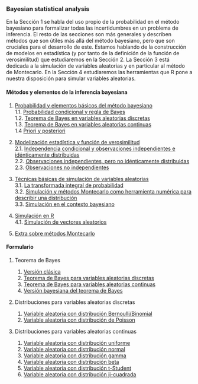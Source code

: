 ### Bayesian statistical analysis

En la Sección 1 se habla del uso propio de la probabilidad en el método bayesiano para formalizar todas las incertidumbres en un problema de inferencia. El resto de las secciones son más generales y describen métodos que son útiles más allá del método bayesiano, pero que son cruciales para el desarrollo de este. Estamos hablando de la construcción de modelos en estadística (y por tanto de la definición de la función de verosimilitud) que estudiaremos en la Sección 2. La Sección 3 está dedicada a la simulación de variables aleatorias y en particular al método de Montecarlo. En la Sección 4 estudiaremos las herramientas que R pone a nuestra disposición para simular variables aleatorias.

#### Métodos y elementos de la inferencia bayesiana
  
1. [Probabilidad y elementos básicos del método bayesiano](00_methods_and_elements/01_Probabilidad_y_elementos_basicos.md)  
1.1. [Probabilidad condicional y regla de Bayes](00_methods_and_elements/02_Probabilidad_condicional_y_regla_de_Bayes.md)  
1.2. [Teorema de Bayes en variables aleatorias discretas](00_Probability_and_basics_elements/03_Bayes_variables_aleatorias_discretas.md)  
1.3. [Teorema de Bayes en variables aleatorias continuas](00_Probability_and_basics_elements/04_Bayes_variables_continuas.md)  
1.4 [Priori y posteriori](00_Probability_and_basics_elements/05_priori_posteriori.md)  
  
1. [Modelización estadística y función de verosimilitud](01_Statistical_modeling_likelihood_function/01_Statical_modeling_likehood_function.md)  
2.1. [Independencia condicional y observaciones independientes e idénticamente distribuidas](01_Statistical_modeling_likelihood_function/02_Conditional_Independence_and_Independent_Identically_Distributed_Observations.md)  
2.2. [Observaciones independientes, pero no idénticamente distribuidas](01_Statistical_modeling_likelihood_function/03_Independent_Observations%20_not_%20Identically_distributed.md)  
2.3. [Observaciones no independientes](01_Statistical_modeling_likelihood_function/04_Non_Independent_Observations.md)  
  
1. [Técnicas básicas de simulación de variables aleatorias](02_random_variable_simulation_techniques/01_random_variable_simulation_techniques.md)  
3.1. [La transformada integral de probabilidad](02_random_variable_simulation_techniques/02_integral_probability_transform.md)  
3.2. [Simulación y métodos Montecarlo como herramienta numérica para describir una distribución](02_random_variable_simulation_techniques/03_simulation_and_monte_carlo_methods.md)  
3.3. [Simulación en el contexto bayesiano](02_random_variable_simulation_techniques/04_Simulation_in_the_Bayesian_context.md)  

1. [Simulación en R](03_Simulation_in_R/01_Simulation_in_R.md)  
4.1. [Simulación de vectores aleatorios](03_Simulation_in_R/02_Random_Vector_Simulation.md)  
  
1. [Extra sobre métodos Montecarlo](04_Extra_on_Monte_Carlo_methods/04_Extra_on_Monte_Carlo_methods.md)  

#### Formulario

1. Teorema de Bayes
   1. [Versión clásica](00_Form/01_Bayes_theorem.md#11-versión-clásica)
   2. [Teorema de Bayes para variables aleatorias discretas](https://github.com/alexjust-data/DS_Bayesian_modeling_and_inference/blob/main/00_Form/01_Bayes_theorem.md#12-teorema-de-bayes-para-variables-aleatorias-discretas)
   3. [Teorema de Bayes para variables aleatorias continuas]([00_Form/01_Bayes_theorem.md#13-teorema-de-bayes-para-variables-aleatorias-continuas](https://github.com/alexjust-data/DS_Bayesian_modeling_and_inference/blob/main/00_Form/01_Bayes_theorem.md#13-teorema-de-bayes-para-variables-aleatorias-continuas))
   4. [Versión bayesiana del teorema de Bayes]([00_Form/01_Bayes_theorem.md#14-versión-bayesiana-del-teorema-de-bayes](https://github.com/alexjust-data/DS_Bayesian_modeling_and_inference/blob/main/00_Form/01_Bayes_theorem.md#14-versi%C3%B3n-bayesiana-del-teorema-de-bayes))

2. Distribuciones para variables aleatorias discretas
   1. [Variable aleatoria con distribución Bernoulli/Binomial]([00_Form/01_Bayes_theorem.md#21-variable-aleatoria-con-distribución-bernoullibinomial](https://github.com/alexjust-data/DS_Bayesian_modeling_and_inference/blob/main/00_Form/01_Bayes_theorem.md#21-variable-aleatoria-con-distribuci%C3%B3n-bernoullibinomial))
   2. [Variable aleatoria con distribución de Poisson]([00_Form/01_Bayes_theorem.md#22-variable-aleatoria-con-distribución-de-poisson](https://github.com/alexjust-data/DS_Bayesian_modeling_and_inference/blob/main/00_Form/01_Bayes_theorem.md#22-variable-aleatoria-con-distribuci%C3%B3n-de-poisson))

3. Distribuciones para variables aleatorias continuas 
   1. [Variable aleatoria con distribución uniforme]([00_Form/01_Bayes_theorem.md#31-variable-aleatoria-con-distribución-uniforme](https://github.com/alexjust-data/DS_Bayesian_modeling_and_inference/blob/main/00_Form/01_Bayes_theorem.md#31-variable-aleatoria-con-distribuci%C3%B3n-uniforme))
   2. [Variable aleatoria con distribución normal]([00_Form/01_Bayes_theorem.md#32-variable-aleatoria-con-distribución-normal](https://github.com/alexjust-data/DS_Bayesian_modeling_and_inference/blob/main/00_Form/01_Bayes_theorem.md#32-variable-aleatoria-con-distribuci%C3%B3n-normal))
   3. [Variable aleatoria con distribución gamma]([00_Form/01_Bayes_theorem.md#33-variable-aleatoria-con-distribución-gamma](https://github.com/alexjust-data/DS_Bayesian_modeling_and_inference/blob/main/00_Form/01_Bayes_theorem.md#33-variable-aleatoria-con-distribuci%C3%B3n-gamma))
   4. [Variable aleatoria con distribución beta]([00_Form/01_Bayes_theorem.md#34-variable-aleatoria-con-distribución-beta](https://github.com/alexjust-data/DS_Bayesian_modeling_and_inference/blob/main/00_Form/01_Bayes_theorem.md#34-variable-aleatoria-con-distribuci%C3%B3n-beta))
   5. [Variable aleatoria con distribución t-Student]([00_Form/01_Bayes_theorem.md#35-variable-aleatoria-con-distribución-t-student](https://github.com/alexjust-data/DS_Bayesian_modeling_and_inference/blob/main/00_Form/01_Bayes_theorem.md#35-variable-aleatoria-con-distribuci%C3%B3n-ji-cuadrada))
   6. [Variable aleatoria con distribución ji-cuadrada]([00_Form/01_Bayes_theorem.md#36-variable-aleatoria-con-distribución-ji-cuadrada](https://github.com/alexjust-data/DS_Bayesian_modeling_and_inference/blob/main/00_Form/01_Bayes_theorem.md#36-variable-aleatoria-con-distribuci%C3%B3n-t-student))


